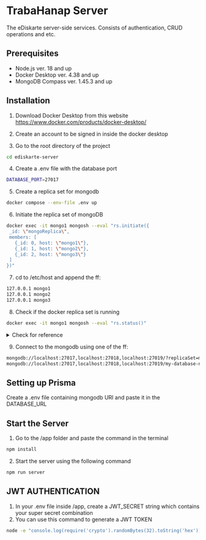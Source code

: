 # TrabaHanap Server

The eDiskarte server-side services. Consists of authentication, CRUD operations and etc.

## Prerequisites
- Node.js ver. 18 and up
- Docker Desktop ver. 4.38 and up
- MongoDB Compass ver. 1.45.3 and up



## Installation

1. Download Docker Desktop from this website https://www.docker.com/products/docker-desktop/

2. Create an account to be signed in inside the docker desktop

3. Go to the root directory of the project

```bash
cd ediskarte-server
```
4. Create a .env file with the database port

```bash
DATABASE_PORT=27017
```

5. Create a replica set for mongodb

```bash
docker compose --env-file .env up
```

6. Initiate the replica set of mongoDB
```bash
docker exec -it mongo1 mongosh --eval "rs.initiate({
 _id: \"mongoReplica\",
 members: [
   {_id: 0, host: \"mongo1\"},
   {_id: 1, host: \"mongo2\"},
   {_id: 2, host: \"mongo3\"}
 ]
})"
```
7. cd to /etc/host and append the ff:
```bash
127.0.0.1 mongo1
127.0.0.1 mongo2
127.0.0.1 mongo3
```

8. Check if the docker replica set is running
```bash
docker exec -it mongo1 mongosh --eval "rs.status()"
```

<details markdown="1">
    <summary>Check for reference</summary>
    Current Mongosh Log ID:	6528adb69f801781a9bc0d09
    Connecting to:		mongodb://127.0.0.1:27017/?directConnection=true&serverSelectionTimeoutMS=2000&appName=mongosh+2.0.1
    Using MongoDB:		7.0.2
    Using Mongosh:		2.0.1

    For mongosh info see: https://docs.mongodb.com/mongodb-shell/

    ------
       The server generated these startup warnings when booting
       2023-10-13T02:35:49.994+00:00: Using the XFS filesystem is strongly recommended with the WiredTiger storage engine. See http://dochub.mongodb.org/core/prodnotes-filesystem
       2023-10-13T02:35:50.773+00:00: Access control is not enabled for the database. Read and write access to data and configuration is unrestricted
       2023-10-13T02:35:50.773+00:00: vm.max_map_count is too low
    ------

    {
      set: 'myReplicaSetName',
      date: ISODate("2023-10-13T02:38:46.688Z"),
      myState: 1,
      term: Long("1"),
      syncSourceHost: '',
      syncSourceId: -1,
      heartbeatIntervalMillis: Long("2000"),
      majorityVoteCount: 2,
      writeMajorityCount: 2,
      votingMembersCount: 3,
      writableVotingMembersCount: 3,
      optimes: {
        lastCommittedOpTime: { ts: Timestamp({ t: 1697164720, i: 1 }), t: Long("1") },
        lastCommittedWallTime: ISODate("2023-10-13T02:38:40.541Z"),
        readConcernMajorityOpTime: { ts: Timestamp({ t: 1697164720, i: 1 }), t: Long("1") },
        appliedOpTime: { ts: Timestamp({ t: 1697164720, i: 1 }), t: Long("1") },
        durableOpTime: { ts: Timestamp({ t: 1697164720, i: 1 }), t: Long("1") },
        lastAppliedWallTime: ISODate("2023-10-13T02:38:40.541Z"),
        lastDurableWallTime: ISODate("2023-10-13T02:38:40.541Z")
      },
      lastStableRecoveryTimestamp: Timestamp({ t: 1697164690, i: 1 }),
      electionCandidateMetrics: {
        lastElectionReason: 'electionTimeout',
        lastElectionDate: ISODate("2023-10-13T02:36:30.454Z"),
        electionTerm: Long("1"),
        lastCommittedOpTimeAtElection: { ts: Timestamp({ t: 1697164580, i: 1 }), t: Long("-1") },
        lastSeenOpTimeAtElection: { ts: Timestamp({ t: 1697164580, i: 1 }), t: Long("-1") },
        numVotesNeeded: 2,
        priorityAtElection: 1,
        electionTimeoutMillis: Long("10000"),
        numCatchUpOps: Long("0"),
        newTermStartDate: ISODate("2023-10-13T02:36:30.508Z"),
        wMajorityWriteAvailabilityDate: ISODate("2023-10-13T02:36:31.065Z")
      },
      members: [
        {
          _id: 0,
          name: 'mongo1:27017',
          health: 1,
          state: 1,
          stateStr: 'PRIMARY',
          uptime: 177,
          optime: { ts: Timestamp({ t: 1697164720, i: 1 }), t: Long("1") },
          optimeDate: ISODate("2023-10-13T02:38:40.000Z"),
          lastAppliedWallTime: ISODate("2023-10-13T02:38:40.541Z"),
          lastDurableWallTime: ISODate("2023-10-13T02:38:40.541Z"),
          syncSourceHost: '',
          syncSourceId: -1,
          infoMessage: '',
          electionTime: Timestamp({ t: 1697164590, i: 1 }),
          electionDate: ISODate("2023-10-13T02:36:30.000Z"),
          configVersion: 1,
          configTerm: 1,
          self: true,
          lastHeartbeatMessage: ''
        },
        {
          _id: 1,
          name: 'mongo2:27017',
          health: 1,
          state: 2,
          stateStr: 'SECONDARY',
          uptime: 146,
          optime: { ts: Timestamp({ t: 1697164720, i: 1 }), t: Long("1") },
          optimeDurable: { ts: Timestamp({ t: 1697164720, i: 1 }), t: Long("1") },
          optimeDate: ISODate("2023-10-13T02:38:40.000Z"),
          optimeDurableDate: ISODate("2023-10-13T02:38:40.000Z"),
          lastAppliedWallTime: ISODate("2023-10-13T02:38:40.541Z"),
          lastDurableWallTime: ISODate("2023-10-13T02:38:40.541Z"),
          lastHeartbeat: ISODate("2023-10-13T02:38:46.609Z"),
          lastHeartbeatRecv: ISODate("2023-10-13T02:38:45.564Z"),
          pingMs: Long("0"),
          lastHeartbeatMessage: '',
          syncSourceHost: 'mongo1:27017',
          syncSourceId: 0,
          infoMessage: '',
          configVersion: 1,
          configTerm: 1
        },
        {
          _id: 2,
          name: 'mongo3:27017',
          health: 1,
          state: 2,
          stateStr: 'SECONDARY',
          uptime: 146,
          optime: { ts: Timestamp({ t: 1697164720, i: 1 }), t: Long("1") },
          optimeDurable: { ts: Timestamp({ t: 1697164720, i: 1 }), t: Long("1") },
          optimeDate: ISODate("2023-10-13T02:38:40.000Z"),
          optimeDurableDate: ISODate("2023-10-13T02:38:40.000Z"),
          lastAppliedWallTime: ISODate("2023-10-13T02:38:40.541Z"),
          lastDurableWallTime: ISODate("2023-10-13T02:38:40.541Z"),
          lastHeartbeat: ISODate("2023-10-13T02:38:46.595Z"),
          lastHeartbeatRecv: ISODate("2023-10-13T02:38:45.568Z"),
          pingMs: Long("0"),
          lastHeartbeatMessage: '',
          syncSourceHost: 'mongo1:27017',
          syncSourceId: 0,
          infoMessage: '',
          configVersion: 1,
          configTerm: 1
        }
      ],
      ok: 1,
      '$clusterTime': {
        clusterTime: Timestamp({ t: 1697164720, i: 1 }),
        signature: {
          hash: Binary.createFromBase64("AAAAAAAAAAAAAAAAAAAAAAAAAAA=", 0),
          keyId: Long("0")
        }
      },
      operationTime: Timestamp({ t: 1697164720, i: 1 })
    }
</details>

9. Connect to the mongodb using one of the ff:
```sh
mongodb://localhost:27017,localhost:27018,localhost:27019/?replicaSet=mongoReplica
mongodb://localhost:27017,localhost:27018,localhost:27019/my-database-name?replicaSet=mongoReplica
```


## Setting up Prisma
 Create a .env file containing mongodb URI and paste it in the DATABASE_URL


## Start the Server
1. Go to the /app folder and paste the command in the terminal

```bash
npm install
```

2. Start the server using the following command

```bash
npm run server
```
## JWT AUTHENTICATION
1. In your .env file inside /app, create a JWT_SECRET string which contains your super secret combination
2. You can use this command to generate a JWT TOKEN
```bash
node -e "console.log(require('crypto').randomBytes(32).toString('hex'));"
```

